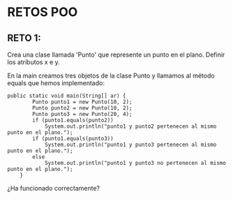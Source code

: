 # RETOS POO
## RETO 1:
Crea una clase llamada 'Punto' que represente un punto en el plano. Definir los atributos x e y.

En la main creamos tres objetos de la clase Punto y llamamos al método equals que hemos implementado:

```
public static void main(String[] ar) {
        Punto punto1 = new Punto(10, 2);
        Punto punto2 = new Punto(10, 2);
        Punto punto3 = new Punto(20, 4);
        if (punto1.equals(punto2))
            System.out.println("punto1 y punto2 pertenecen al mismo punto en el plano.");
        if (punto1.equals(punto3))
            System.out.println("punto1 y punto3 pertenecen al mismo punto en el plano.");
        else
            System.out.println("punto1 y punto3 no pertenecen al mismo punto en el plano.");
    }
```

¿Ha funcionado correctamente?
